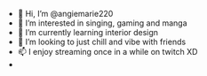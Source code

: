 - 👋 Hi, I’m @angiemarie220
- 👀 I’m interested in singing, gaming and manga
- 🌱 I’m currently learning interior design
- 💞️ I’m looking to just chill and vibe with friends 
- 📫 I enjoy streaming once in a while on twitch XD
- 

<!---
angiemarie220/angiemarie220 is a ✨ special ✨ repository because its `README.md` (this file) appears on your GitHub profile.
You can click the Preview link to take a look at your changes.
--->

